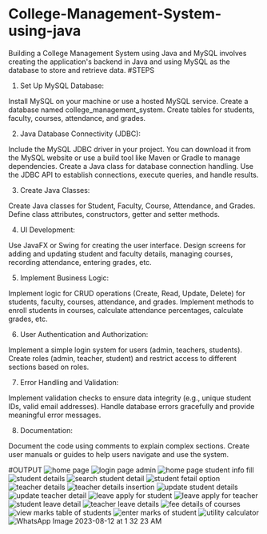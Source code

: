 # College-Management-System-using-java
Building a College Management System using Java and MySQL involves creating the application's backend in Java and using MySQL as the database to store and retrieve data.
#STEPS
1. Set Up MySQL Database:

Install MySQL on your machine or use a hosted MySQL service.
Create a database named college_management_system.
Create tables for students, faculty, courses, attendance, and grades.


2. Java Database Connectivity (JDBC):

Include the MySQL JDBC driver in your project. You can download it from the MySQL website or use a build tool like Maven or Gradle to manage dependencies.
Create a Java class for database connection handling. Use the JDBC API to establish connections, execute queries, and handle results.

3. Create Java Classes:

Create Java classes for Student, Faculty, Course, Attendance, and Grades.
Define class attributes, constructors, getter and setter methods.

4. UI Development:

Use JavaFX or Swing for creating the user interface.
Design screens for adding and updating student and faculty details, managing courses, recording attendance, entering grades, etc.

5. Implement Business Logic:

Implement logic for CRUD operations (Create, Read, Update, Delete) for students, faculty, courses, attendance, and grades.
Implement methods to enroll students in courses, calculate attendance percentages, calculate grades, etc.

6. User Authentication and Authorization:

Implement a simple login system for users (admin, teachers, students).
Create roles (admin, teacher, student) and restrict access to different sections based on roles.

7. Error Handling and Validation:

Implement validation checks to ensure data integrity (e.g., unique student IDs, valid email addresses).
Handle database errors gracefully and provide meaningful error messages.

8. Documentation:

Document the code using comments to explain complex sections.
Create user manuals or guides to help users navigate and use the system.

#OUTPUT
![home page ](https://github.com/GauravDhokane/College-Management-System-using-java/assets/116433563/3a0ffe81-332c-4f04-b4cf-895bafe16f04)
![login page admin ](https://github.com/GauravDhokane/College-Management-System-using-java/assets/116433563/ec6c5e1d-49d0-4b0b-a6af-b1d6997c4997)
![home page student info fill](https://github.com/GauravDhokane/College-Management-System-using-java/assets/116433563/aab0dc31-8fc6-4274-a907-cbd811ba86de)
![student details](https://github.com/GauravDhokane/College-Management-System-using-java/assets/116433563/efcf9560-2781-487c-94d8-8a424cf75f1d)
![search student detail](https://github.com/GauravDhokane/College-Management-System-using-java/assets/116433563/6bbf6ffe-c6f4-43e4-96ae-e32435460c50)
![student fetail option](https://github.com/GauravDhokane/College-Management-System-using-java/assets/116433563/38e9e9ff-68c5-4499-906c-ab228d22974c)
![teacher details](https://github.com/GauravDhokane/College-Management-System-using-java/assets/116433563/a1aff7c1-9713-4ee7-8800-cb962200ce5d)
![teacher details insertion](https://github.com/GauravDhokane/College-Management-System-using-java/assets/116433563/df7bdf29-d1ea-4367-ad58-ed8c01c23e90)
![update student details](https://github.com/GauravDhokane/College-Management-System-using-java/assets/116433563/1860d2be-dd21-4edc-9a1e-26d34229d4b2)
![update teacher detail](https://github.com/GauravDhokane/College-Management-System-using-java/assets/116433563/9f325ead-5c7c-4e67-9f7f-15a8dad8feb3)
![leave apply for student](https://github.com/GauravDhokane/College-Management-System-using-java/assets/116433563/986bb526-99f9-499d-b178-d1406b0a9d4b)
![leave apply for teacher](https://github.com/GauravDhokane/College-Management-System-using-java/assets/116433563/2c688834-9f40-4f9f-9666-7d4b36a70d0a)
![student leave detail](https://github.com/GauravDhokane/College-Management-System-using-java/assets/116433563/04303ed1-1e28-457b-8eca-ecde10664ce4)
![teacher leave details](https://github.com/GauravDhokane/College-Management-System-using-java/assets/116433563/04ebeb52-bb3e-46f5-bfdb-10032af91860)
![fee details of courses](https://github.com/GauravDhokane/College-Management-System-using-java/assets/116433563/cbd568e0-76a7-42b6-b64d-029c52f6fc02)
![view marks table of students](https://github.com/GauravDhokane/College-Management-System-using-java/assets/116433563/0e1de69e-c66f-413b-b237-e85644ef2c62)
![enter marks of student ](https://github.com/GauravDhokane/College-Management-System-using-java/assets/116433563/5c4f62a8-4c90-4847-a366-9857338b3b1d)
![utility calculator](https://github.com/GauravDhokane/College-Management-System-using-java/assets/116433563/300de8a4-bd0b-4af5-bc73-9a9658a1994c)
![WhatsApp Image 2023-08-12 at 1 32 23 AM](https://github.com/GauravDhokane/College-Management-System-using-java/assets/116433563/b6bcfead-62e8-4201-a8cc-85356307d45c)


